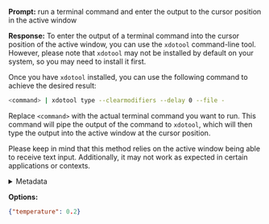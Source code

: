 **Prompt:**
run a terminal command and enter the output to the cursor position in the active window


**Response:**
To enter the output of a terminal command into the cursor position of the active window, you can use the `xdotool` command-line tool. However, please note that `xdotool` may not be installed by default on your system, so you may need to install it first.

Once you have `xdotool` installed, you can use the following command to achieve the desired result:

```bash
<command> | xdotool type --clearmodifiers --delay 0 --file -
```

Replace `<command>` with the actual terminal command you want to run. This command will pipe the output of the command to `xdotool`, which will then type the output into the active window at the cursor position.

Please keep in mind that this method relies on the active window being able to receive text input. Additionally, it may not work as expected in certain applications or contexts.

<details><summary>Metadata</summary>

- Duration: 7238 ms
- Datetime: 2023-08-15T14:58:42.481667
- Model: gpt-3.5-turbo-0613

</details>

**Options:**
```json
{"temperature": 0.2}
```

